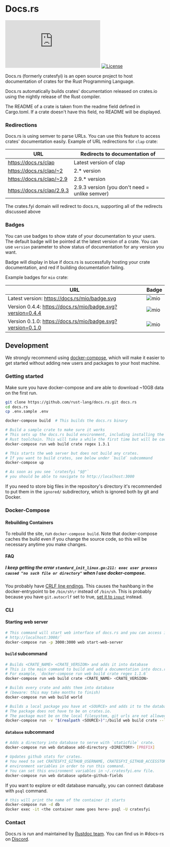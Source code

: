 # Docs.rs

[![Build Status](https://dev.azure.com/docsrs/docs.rs/_apis/build/status/docs.rs?branchName=master)](https://dev.azure.com/docsrs/docs.rs/_build/latest?definitionId=1)
[![License](https://img.shields.io/badge/license-MIT-blue.svg)](https://raw.githubusercontent.com/rust-lang/docs.rs/master/LICENSE)

Docs.rs (formerly cratesfyi) is an open source project to host documentation
of crates for the Rust Programming Language.

Docs.rs automatically builds crates' documentation released on crates.io using
the nightly release of the Rust compiler.

The README of a crate is taken from the readme field defined in Cargo.toml.
If a crate doesn't have this field, no README will be displayed.

### Redirections

Docs.rs is using semver to parse URLs. You can use this feature to access
crates' documentation easily. Example of URL redirections for `clap` crate:

| URL                          | Redirects to documentation of                  |
|------------------------------|------------------------------------------------|
| <https://docs.rs/clap>       | Latest version of clap                         |
| <https://docs.rs/clap/~2>    | 2.* version                                    |
| <https://docs.rs/clap/~2.9>  | 2.9.* version                                  |
| <https://docs.rs/clap/2.9.3> | 2.9.3 version (you don't need = unlike semver) |

The crates.fyi domain will redirect to docs.rs, supporting all of the
redirects discussed above


### Badges

You can use badges to show state of your documentation to your users.
The default badge will be pointed at the latest version of a crate.
You can use `version` parameter to show status of documentation for
any version you want.

Badge will display in blue if docs.rs is successfully hosting your crate
documentation, and red if building documentation failing.

Example badges for `mio` crate:

| URL   | Badge |
|-------|-------|
| Latest version: <https://docs.rs/mio/badge.svg> | ![mio](https://docs.rs/mio/badge.svg) |
| Version 0.4.4: <https://docs.rs/mio/badge.svg?version=0.4.4> | ![mio](https://docs.rs/mio/badge.svg?version=0.4.4) |
| Version 0.1.0: <https://docs.rs/mio/badge.svg?version=0.1.0> | ![mio](https://docs.rs/mio/badge.svg?version=0.1.0) |


## Development

We strongly recommend using [docker-compose](https://docs.docker.com/compose/),
which will make it easier to get started without adding new users and packages
to your host machine.

### Getting started

Make sure you have docker-compose and are able to download ~10GB data on the first run.

```sh
git clone https://github.com/rust-lang/docs.rs.git docs.rs
cd docs.rs
cp .env.sample .env

docker-compose build  # This builds the docs.rs binary

# Build a sample crate to make sure it works
# This sets up the docs.rs build environment, including installing the nightly
# Rust toolchain. This will take a while the first time but will be cached afterwards.
docker-compose run web build crate regex 1.3.1

# This starts the web server but does not build any crates.
# If you want to build crates, see below under `build` subcommand
docker-compose up

# As soon as you see `cratesfyi "$@"`
# you should be able to navigate to http://localhost:3000
```

If you need to store big files in the repository's directory it's recommended to
put them in the `ignored/` subdirectory, which is ignored both by git and
Docker.

### Docker-Compose

#### Rebuilding Containers

To rebuild the site, run `docker-compose build`.
Note that docker-compose caches the build even if you change the source code,
so this will be necessary anytime you make changes.

#### FAQ

##### I keep getting the error `standard_init_linux.go:211: exec user process caused "no such file or directory"` when I use docker-compose.

You probably have [CRLF line endings](https://en.wikipedia.org/wiki/CRLF).
This causes the hashbang in the docker-entrypoint to be `/bin/sh\r` instead of `/bin/sh`.
This is probably because you have `git.autocrlf` set to true,
[set it to `input`](https://stackoverflow.com/questions/10418975) instead.

### CLI

#### Starting web server

```sh
# This command will start web interface of docs.rs and you can access it from
# http://localhost:3000/`
docker-compose run -p 3000:3000 web start-web-server
```

#### `build` subcommand

```sh
# Builds <CRATE_NAME> <CRATE_VERSION> and adds it into database
# This is the main command to build and add a documentation into docs.rs.
# For example, `docker-compose run web build crate regex 1.1.6`
docker-compose run web build crate <CRATE_NAME> <CRATE_VERSION>

# Builds every crate and adds them into database
# (beware: this may take months to finish)
docker-compose run web build world

# Builds a local package you have at <SOURCE> and adds it to the database.
# The package does not have to be on crates.io.
# The package must be on the local filesystem, git urls are not allowed.
docker-compose run -v "$(realpath <SOURCE>)":/build web build crate --local /build
```


#### `database` subcommand

```sh
# Adds a directory into database to serve with `staticfile` crate.
docker-compose run web database add-directory <DIRECTORY> [PREFIX]

# Updates github stats for crates.
# You need to set CRATESFYI_GITHUB_USERNAME, CRATESFYI_GITHUB_ACCESSTOKEN
# environment variables in order to run this command.
# You can set this environment variables in ~/.cratesfyi.env file.
docker-compose run web database update-github-fields
```

If you want to explore or edit database manually, you can connect database
with `psql` command.

```sh
# this will print the name of the container it starts
docker-compose run -d db
docker exec -it <the container name goes here> psql -U cratesfyi
```

### Contact

Docs.rs is run and maintained by [Rustdoc team](https://www.rust-lang.org/governance/teams/dev-tools#rustdoc).
You can find us in #docs-rs on [Discord](https://discord.gg/rust-lang).

